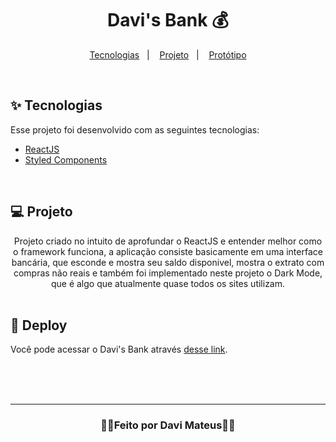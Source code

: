 <div align="center">
  <h1>Davi's Bank 💰</h1>
  <p align="center">
  <a href="#-tecnologias">Tecnologias</a>&nbsp;&nbsp;&nbsp;|&nbsp;&nbsp;&nbsp;
  <a href="#-projeto">Projeto</a>&nbsp;&nbsp;&nbsp;|&nbsp;&nbsp;&nbsp;
  <a href="#-deploy">Protótipo</a>
</p>
</div>
<br>

## ✨ Tecnologias

Esse projeto foi desenvolvido com as seguintes tecnologias:

- [ReactJS](https://www.codecademy.com/learn/react-101?g_network=g&g_device=c&g_adid=518718871323&g_keyword=%2Breact.js&g_acctid=243-039-7011&g_adtype=search&g_adgroupid=126771679424&g_keywordid=kwd-302016649835&g_campaign=ROW+Language%3A+Basic+-+Broad&g_campaignid=10947274266&utm_id=t_kwd-302016649835:ag_126771679424:cp_10947274266:n_g:d_c&utm_term=%2Breact.js&utm_campaign=ROW%20Language%3A%20Basic%20-%20Broad&utm_source=google&utm_medium=paid-search&utm_content=518718871323&hsa_acc=2430397011&hsa_cam=10947274266&hsa_grp=126771679424&hsa_ad=518718871323&hsa_src=g&hsa_tgt=kwd-302016649835&hsa_kw=%2Breact.js&hsa_mt=b&hsa_net=adwords&hsa_ver=3&gclid=CjwKCAjw7rWKBhAtEiwAJ3CWLB1KKy6GQ6MXIt-v1npP5aOEg4KnTXi4Akn8-Tu8-TlabVRCpEW_1BoCm1YQAvD_BwE)
- [Styled Components](https://styled-components.com)

<br>

## 💻 Projeto

<div align="center">
Projeto criado no intuito de aprofundar o ReactJS e entender melhor como o framework funciona, a aplicação consiste basicamente em uma interface bancária, que esconde e mostra seu saldo disponivel, mostra o extrato com compras não reais e também foi implementado neste projeto o Dark Mode, que é algo que atualmente quase todos os sites utilizam.
</div>

<br>


## 🚀 Deploy

Você pode acessar o Davi's Bank através [desse link](https://davis-bank.vercel.app).

<br><br><br>

---
<div align="center">
<h3>👨‍💻Feito por Davi Mateus👨‍💻</h3>
<div/>
